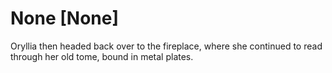 # None [None]
Oryllia then headed back over to the fireplace, where she continued to read through her old tome, bound in metal plates.
